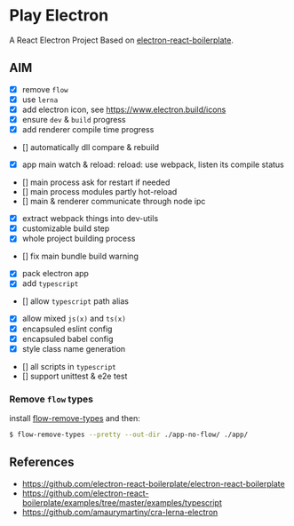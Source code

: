# Play Electron

A React Electron Project Based on [electron-react-boilerplate](https://github.com/electron-react-boilerplate/electron-react-boilerplate).

## AIM

- [x] remove `flow`
- [x] use `lerna`
- [x] add electron icon, see <https://www.electron.build/icons>
- [x] ensure `dev` & `build` progress
- [x] add renderer compile time progress
- [] automatically dll compare & rebuild
- [x] app main watch & reload: reload: use webpack, listen its compile status
- [] main process ask for restart if needed
- [] main process modules partly hot-reload
- [] main & renderer communicate through node ipc
- [x] extract webpack things into dev-utils
- [x] customizable build step
- [x] whole project building process
- [] fix main bundle build warning
- [x] pack electron app
- [x] add `typescript`
- [] allow `typescript` path alias
- [x] allow mixed `js(x)` and `ts(x)`
- [x] encapsuled eslint config
- [x] encapsuled babel config
- [x] style class name generation
- [] all scripts in `typescript`
- [] support unittest & e2e test

### Remove `flow` types

install [flow-remove-types](https://github.com/facebookarchive/flow-remove-types) and then:

```bash
$ flow-remove-types --pretty --out-dir ./app-no-flow/ ./app/
```

## References

- <https://github.com/electron-react-boilerplate/electron-react-boilerplate>
- <https://github.com/electron-react-boilerplate/examples/tree/master/examples/typescript>
- <https://github.com/amaurymartiny/cra-lerna-electron>
